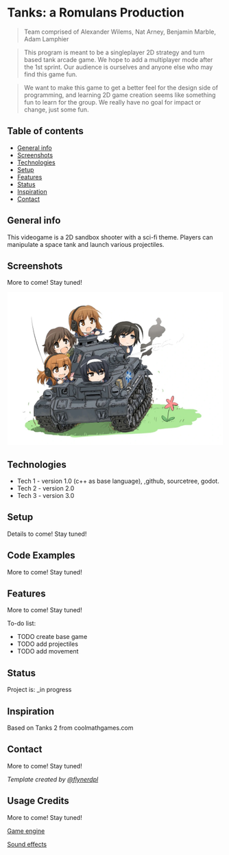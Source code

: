 # Tanks: a Romulans Production 
> Team comprised of Alexander Wilems, Nat Arney, Benjamin Marble, Adam Lamphier

> This program is meant to be a singleplayer 2D strategy and turn based tank arcade game. We hope to add a multiplayer mode after the 1st sprint.
Our audience is ourselves and anyone else who may find this game fun.
 
> We want to make this game to get a better feel for the design side of programming, and learning 2D game creation seems like something fun to learn for the group. We really have no goal for impact or change, just some fun. 

## Table of contents
* [General info](#general-info)
* [Screenshots](#screenshots)
* [Technologies](#technologies)
* [Setup](#setup)
* [Features](#features)
* [Status](#status)
* [Inspiration](#inspiration)
* [Contact](#contact)

## General info
This videogame is a 2D sandbox shooter with a sci-fi theme. Players can manipulate a space tank and launch various projectiles.

## Screenshots
More to come! Stay tuned!

![Game Logo (temp)](Tanks.jpg)

## Technologies
* Tech 1 - version 1.0 (c++ as base language), ,github, sourcetree, godot. 
* Tech 2 - version 2.0
* Tech 3 - version 3.0

## Setup
Details to come! Stay tuned!

## Code Examples
More to come! Stay tuned!

## Features
More to come! Stay tuned!

To-do list:

* TODO create base game
* TODO add projectiles
* TODO add movement

## Status
Project is: _in progress

## Inspiration
Based on Tanks 2 from coolmathgames.com

## Contact
More to come! Stay tuned!

*Template created by [@flynerdpl](https://www.flynerd.pl/)*


## Usage Credits
More to come! Stay tuned!

[Game engine](https://godotengine.org)

[Sound effects](https://www.zapsplat.com)

